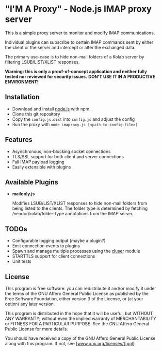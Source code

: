 "I'M A Proxy" - Node.js IMAP proxy server
=========================================

This is a simple proxy server to monitor and modify IMAP communications.

Individual plugins can subscribe to certain IMAP commands sent by either
the client or the server and intercept or alter the exchanged data.

The primary use-case is to hide non-mail folders of a Kolab server by
filtering LSUB/LIST/XLIST responses.

**Warning: this is only a proof-of-concept application and neither
fully tested nor reviewed for security issues.**
**DON'T USE IT IN A PRODUCTIVE ENVIRONMENT!**

Installation
------------

* Download and install [node.js][nodejs] with npm.
* Clone this git repository
* Copy the `config.js.dist` into `config.js` and adjust the config
* Run the proxy with `node imaproxy.js [<path-to-config-file>]`


Features
--------

* Asynchronous, non-blocking socket connections
* TLS/SSL support for both client and server connections
* Full IMAP payload logging
* Easily extensible with plugins


Available Plugins
-----------------

* **mailonly.js**

  Modifies LSUB/LIST/XLIST responses to hide non-mail folders from being
  listed to the clients. The folder type is determined by fetching
  /vendor/kolab/folder-type annotations from the IMAP server.



TODOs
-----

* Configurable logging output (maybe a plugin?)
* Emit connection events to plugins
* Spawn and manage multiple processes using the [cluser][cluster] module
* STARTTLS support for client connections
* Unit tests


License
-------

This program is free software: you can redistribute it and/or modify
it under the terms of the GNU Affero General Public License as
published by the Free Software Foundation, either version 3 of the
License, or (at your option) any later version.

This program is distributed in the hope that it will be useful,
but WITHOUT ANY WARRANTY; without even the implied warranty of
MERCHANTABILITY or FITNESS FOR A PARTICULAR PURPOSE. See the
GNU Affero General Public License for more details.

You should have received a copy of the GNU Affero General Public License
along with this program. If not, see [www.gnu.org/licenses/][gpl].


[nodejs]:  http://nodejs.org/
[cluster]: http://nodejs.org/docs/latest/api/cluster.html
[gpl]:     http://www.gnu.org/licenses/

